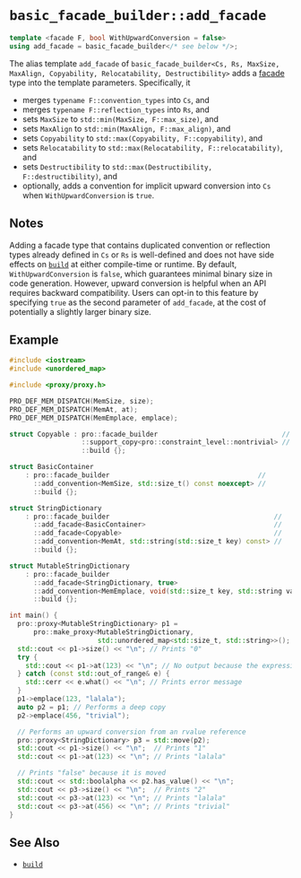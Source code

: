 # `basic_facade_builder::add_facade`

```cpp
template <facade F, bool WithUpwardConversion = false>
using add_facade = basic_facade_builder</* see below */>;
```

The alias template `add_facade` of `basic_facade_builder<Cs, Rs, MaxSize, MaxAlign, Copyability, Relocatability, Destructibility>` adds a [facade](../facade.md) type into the template parameters. Specifically, it

- merges `typename F::convention_types` into `Cs`, and
- merges `typename F::reflection_types` into `Rs`, and
- sets `MaxSize` to `std::min(MaxSize, F::max_size)`, and
- sets `MaxAlign` to `std::min(MaxAlign, F::max_align)`, and
- sets `Copyability` to `std::max(Copyability, F::copyability)`, and
- sets `Relocatability` to `std::max(Relocatability, F::relocatability)`, and
- sets `Destructibility` to `std::max(Destructibility, F::destructibility)`, and
- optionally, adds a convention for implicit upward conversion into `Cs` when `WithUpwardConversion` is `true`.

## Notes

Adding a facade type that contains duplicated convention or reflection types already defined in `Cs` or `Rs` is well-defined and does not have side effects on [`build`](build.md) at either compile-time or runtime. By default, `WithUpwardConversion` is `false`, which guarantees minimal binary size in code generation. However, upward conversion is helpful when an API requires backward compatibility. Users can opt-in to this feature by specifying `true` as the second parameter of `add_facade`, at the cost of potentially a slightly larger binary size.

## Example

```cpp
#include <iostream>
#include <unordered_map>

#include <proxy/proxy.h>

PRO_DEF_MEM_DISPATCH(MemSize, size);
PRO_DEF_MEM_DISPATCH(MemAt, at);
PRO_DEF_MEM_DISPATCH(MemEmplace, emplace);

struct Copyable : pro::facade_builder                               //
                  ::support_copy<pro::constraint_level::nontrivial> //
                  ::build {};

struct BasicContainer
    : pro::facade_builder                                     //
      ::add_convention<MemSize, std::size_t() const noexcept> //
      ::build {};

struct StringDictionary
    : pro::facade_builder                                         //
      ::add_facade<BasicContainer>                                //
      ::add_facade<Copyable>                                      //
      ::add_convention<MemAt, std::string(std::size_t key) const> //
      ::build {};

struct MutableStringDictionary
    : pro::facade_builder                                                    //
      ::add_facade<StringDictionary, true>                                   //
      ::add_convention<MemEmplace, void(std::size_t key, std::string value)> //
      ::build {};

int main() {
  pro::proxy<MutableStringDictionary> p1 =
      pro::make_proxy<MutableStringDictionary,
                      std::unordered_map<std::size_t, std::string>>();
  std::cout << p1->size() << "\n"; // Prints "0"
  try {
    std::cout << p1->at(123) << "\n"; // No output because the expression throws
  } catch (const std::out_of_range& e) {
    std::cerr << e.what() << "\n"; // Prints error message
  }
  p1->emplace(123, "lalala");
  auto p2 = p1; // Performs a deep copy
  p2->emplace(456, "trivial");

  // Performs an upward conversion from an rvalue reference
  pro::proxy<StringDictionary> p3 = std::move(p2);
  std::cout << p1->size() << "\n";  // Prints "1"
  std::cout << p1->at(123) << "\n"; // Prints "lalala"

  // Prints "false" because it is moved
  std::cout << std::boolalpha << p2.has_value() << "\n";
  std::cout << p3->size() << "\n";  // Prints "2"
  std::cout << p3->at(123) << "\n"; // Prints "lalala"
  std::cout << p3->at(456) << "\n"; // Prints "trivial"
}
```

## See Also

- [`build`](build.md)

